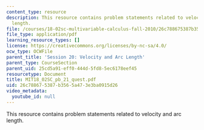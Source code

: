 ```yaml
---
content_type: resource
description: This resource contains problem statements related to velocity and arc
  length.
file: /courses/18-02sc-multivariable-calculus-fall-2010/26c788675387b3565a473e3ba0915d26_MIT18_02SC_pb_21_quest.pdf
file_type: application/pdf
learning_resource_types: []
license: https://creativecommons.org/licenses/by-nc-sa/4.0/
ocw_type: OCWFile
parent_title: 'Session 20: Velocity and Arc Length'
parent_type: CourseSection
parent_uid: 25cd5a91-eff0-444d-5fd8-5ec6178eef45
resourcetype: Document
title: MIT18_02SC_pb_21_quest.pdf
uid: 26c78867-5387-b356-5a47-3e3ba0915d26
video_metadata:
  youtube_id: null
---
```

This resource contains problem statements related to velocity and arc length.